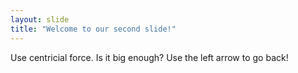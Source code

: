```yaml
---
layout: slide
title: "Welcome to our second slide!"
---
```

Use centricial force. Is it big enough?
Use the left arrow to go back!
